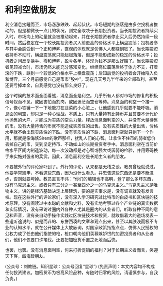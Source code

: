 # 和利空做朋友

利空消息接踵而至，市场涨涨跌跌、起起伏伏。市场短期的涨落是由多空投机者推动的，但是稍微长一点儿的状况，则完全取决于长期投资者。当长期投资者持续买入时，市场向上的动量就会被推动起来，并在长期投资者停止买入后仍然持续一段时间，然后稳定在一个较长期投资者买入前更高的价格水平上横盘震荡；投机者参与其中会感受到一个正和博弈，直观的体现就是仿佛人人都赚到钱了。当长期投资者持币不动时，横盘震荡就只能起起落落，但是不能形成新的稳定的价格水平；投机者之间反复换手、零和博弈，盈亏各半，体现为钱不是那么好赚了。当长期投资者见顶减仓时，市场仍然未能充分感知变化，继续高位震荡后终于体力不支，打着滚的下跌，跌到一个较低的价格水平上横盘震荡；后知后觉的投机者会开始陷入负和博弈，三个月前感觉自己是币市“股神”，现在几天亏光半年来的全部盈利，甚至还要亏掉本金，自我感觉也没有那么良好了。

这个时候的技术面全面看熊，消息面全是利空。几乎所有人都对市场的修复的积极信号视而不见，或因害怕而割肉，或因迷茫而空仓等待。消息面的利空一个接一个，像小铁锤一下一下地敲打在韭菜的小心脏上，让他感到几乎就要不能呼吸。消息面的利空，却只是一种心理战。本质上，只有大量持有比特币并且誓要不计代价地抛售的大户，才能成为实质的空头力量。释放消息面利空的人，并没有大量待售的币。没有大量待售的币就不能造成实质性的出售。没有实质性的大量出售，价格水平就不会出现实质性的下跌。没有实质性的下跌，消息面利空就只剩下一个作用，那就是像海妖Siren的歌声那样，扰乱人们的心智。让拿住不住币的弱者低价丢掉自己的币，交到坚定持币、不动如山的长期投资者手中。消息面利空在当前价格水平区间内制造波动，每一次波动都是对心智或强大或孱弱的检验，并用筹码换手来实施对强者的奖赏。因此，消息面利空是长期主义者的朋友。

不要被外行的评论家吓到了。外行的评论，从来都是无稽之谈。教员曾经就说过，他要学常凯申，不看这些东西，因为没什么看头。并忠告这些东西还是要不断进步，否则就要垮掉。教员直言不讳：“你们的编辑也不高明，登了那么多坏东西，没有马克思主义，或者只有三分之一甚至四分之一的马克思主义。”马克思主义是唯物主义，讲的是经济基础决定上层建筑，要的是实事求是，没有调查就没有发言权。现在这些外行的评论家们，没有深入学习研究过比特币的白皮书和区块链的技术原理，没有阅读过中本聪的文献和史料，没有实地考察过各个产业链的真实数据和实际情况，没有采访过圈内外各种人尤其是圈内的从业者们，听取各种不同的意见和声音，没有亲自动手操作实践过区块链技术和投资，就敢借着大的道场发表一些道听途说的、似是而非的、东拼西凑的文章和观点出来，甚至以其肤浅而极不专业的认知水平，就在公开媒体上大放厥词，对国家政策指指点点，仿佛人民授权的公权力成了任由他们指使的枪，枪口朝向他们羡慕嫉妒恨的加密投资者和从业者们，他们不仅要口诛笔伐，还要把加密货币置之死地而后快。

也罢，也罢。没有消息面利空，何来打折促销的福利？对于长期主义者而言，笑迎天下客，四海皆朋友。

\(公众号：刘教链。知识星球：公众号回复“星球”\)  \(免责声明：本文内容均不构成任何投资建议。加密货币为极高风险品种，有随时归零的风险，请谨慎参与，自我负责。\)

